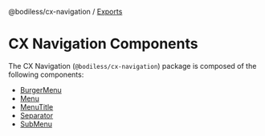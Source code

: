 @bodiless/cx-navigation / [Exports](modules.md)

# CX Navigation Components

The CX Navigation (`@bodiless/cx-navigation`) package is composed of the following components:

- [BurgerMenu](./BurgerMenu)
- [Menu](./Menu)
- [MenuTitle](./MenuTitle)
- [Separator](./Separator)
- [SubMenu](./SubMenu)
